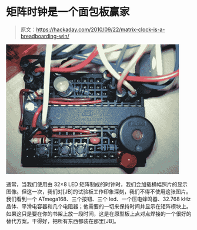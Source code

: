 # 矩阵时钟是一个面包板赢家

> 原文：<https://hackaday.com/2010/09/22/matrix-clock-is-a-breadboarding-win/>

![](img/c83b175381d8c4974921ba49654619db.png "matrix-clock-breadboarding-win")

通常，当我们使用由 32×8 LED 矩阵制成的时钟时，我们会加载横幅照片的显示图像。但这一次，我们对[JB]的试验板工作印象深刻，我们不得不使用这张图片。我们看到一个 ATmega168、三个按钮、三个 led、一个压电蜂鸣器、32.768 kHz 晶体、平滑电容器和几个电阻器；他需要的一切来保持时间并显示在矩阵模块上。如果这只是要在你的书架上放一段时间，这是在原型板上点对点焊接的一个很好的替代方案。干得好，把所有东西都装在那里[JB]。